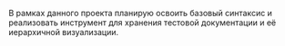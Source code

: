 В рамках данного проекта планирую освоить базовый синтаксис и реализовать инструмент для хранения тестовой документации и её иерархичной визуализации.

